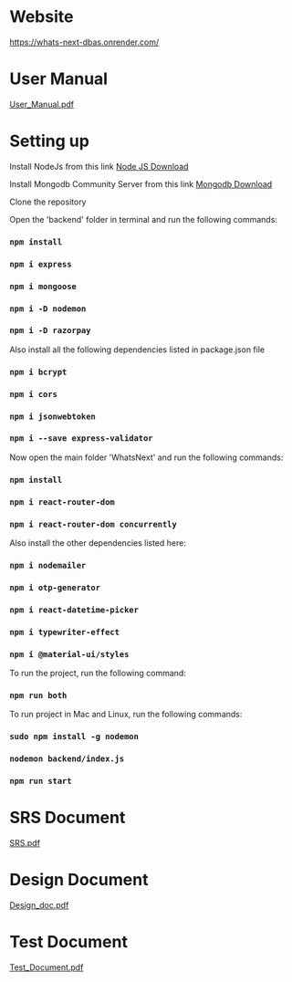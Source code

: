# Website
https://whats-next-dbas.onrender.com/
# User Manual
[User_Manual.pdf](https://github.com/chitwang/WhatsNext/files/11130056/User_Manual.pdf)
# Setting up 

Install NodeJs from this link [Node JS Download](https://nodejs.org/en/download/)

Install Mongodb Community Server from this link [Mongodb Download](https://www.mongodb.com/try/download/community) 

Clone the repository

Open the 'backend' folder in terminal and run the following commands:
### `npm install`
### `npm i express`
### `npm i mongoose`
### `npm i -D nodemon`
### `npm i -D razorpay`

Also install all the following dependencies listed in package.json file
### `npm i bcrypt`
### `npm i cors`
### `npm i jsonwebtoken`
### `npm i --save express-validator`

Now open the main folder 'WhatsNext' and run the following commands:
### `npm install`
### `npm i react-router-dom`
### `npm i react-router-dom concurrently`

Also install the other dependencies listed here:
### `npm i nodemailer`
### `npm i otp-generator`
### `npm i react-datetime-picker`
### `npm i typewriter-effect`
### `npm i @material-ui/styles`

To run the project, run the following command:
### `npm run both`

To run project in Mac and Linux, run the following commands:

### `sudo npm install -g nodemon`
### `nodemon backend/index.js`
### `npm run start`
# SRS Document
[SRS.pdf](https://github.com/chitwang/WhatsNext/files/11103783/SRS.pdf)
# Design Document
[Design_doc.pdf](https://github.com/chitwang/WhatsNext/files/10923213/Design_doc.pdf)
# Test Document
[Test_Document.pdf](https://github.com/chitwang/WhatsNext/files/11140303/Test_Document.pdf)

